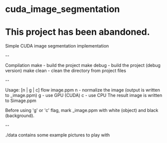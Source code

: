 cuda_image_segmentation
=======================
# This project has been abandoned.

Simple CUDA image segmentation implementation

--

Compilation
make - build the project
make debug - build the project (debug version)
make clean - clean the directory from project files

--

Usage: [n | g | c] flow image.ppm
    n - normalize the image (output is written to _image.ppm)
    g - use GPU (CUDA)
    c - use CPU
The result image is written to Simage.ppm

Before using 'g' or 'c' flag, mark \_image.ppm with white (object) and black
(background).

--

./data contains some example pictures to play with
